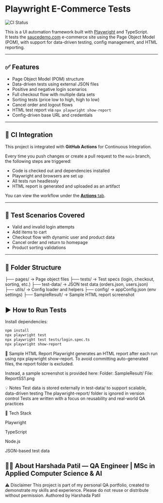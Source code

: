 # Playwright E-Commerce Tests

![CI Status](https://github.com/harshadaP97/playwright-ecommerce-tests/actions/workflows/playwright.yml/badge.svg)

This is a UI automation framework built with [Playwright](https://playwright.dev/) and TypeScript.  
It tests the [saucedemo.com](https://www.saucedemo.com) e-commerce site using the Page Object Model (POM), with support for data-driven testing, config management, and HTML reporting.

---

## ✅ Features

- Page Object Model (POM) structure
- Data-driven tests using external JSON files
- Positive and negative login scenarios
- Full checkout flow with multiple data sets
- Sorting tests (price low to high, high to low)
- Cancel order and logout flows
- HTML test report via `npx playwright show-report`
- Config-driven base URL and credentials

---

## 🚀 CI Integration

This project is integrated with **GitHub Actions** for Continuous Integration.

Every time you push changes or create a pull request to the `main` branch, the following steps are triggered:

- Code is checked out and dependencies installed
- Playwright and browsers are set up
- All tests run headlessly
- HTML report is generated and uploaded as an artifact

You can view the workflow under the [**Actions** tab](../../actions).

---

## 🧪 Test Scenarios Covered

- Valid and invalid login attempts
- Add items to cart
- Checkout flow with dynamic user and product data
- Cancel order and return to homepage
- Product sorting validations

---

## 📁 Folder Structure

├── pages/ → Page object files
├── tests/ → Test specs (login, checkout, sorting, etc.)
├── test-data/ → JSON test data (orders.json, users.json)
├── utils/ → Config loader and helpers
├── config/ → appConfig.json (env settings)
├── SampleResult/ → Sample HTML report screenshot

## ▶️ How to Run Tests
Install dependencies:

```bash
npm install
npx playwright test
npx playwright test tests/login.spec.ts
npx playwright show-report
```

📸 Sample HTML Report
Playwright generates an HTML report after each run using npx playwright show-report.
To avoid committing auto-generated files, the report folder is excluded.

Instead, a sample screenshot is provided here:
Folder: SampleResult/
File: ReportSS1.png

💡 Notes
Test data is stored externally in test-data/ to support scalable, data-driven testing
The playwright-report/ folder is ignored in version control
Tests are written with a focus on reusability and real-world QA practices

🧰 Tech Stack

Playwright

TypeScript

Node.js

JSON-based test data

👩‍💻 About
Harshada Patil — QA Engineer | MSc in Applied Computer Science & AI
---
⚠️ Disclaimer
This project is part of my personal QA portfolio, created to demonstrate my skills and experience.
Please do not reuse or distribute without permission.
Authored by Harshada Patil




